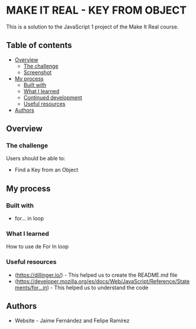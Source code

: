 # MAKE IT REAL - KEY FROM OBJECT

This is a solution to the JavaScript 1 project of the Make It Real course.

## Table of contents

- [Overview](#overview)
  - [The challenge](#the-challenge)
  - [Screenshot](#screenshot)
- [My process](#my-process)
  - [Built with](#built-with)
  - [What I learned](#what-i-learned)
  - [Continued development](#continued-development)
  - [Useful resources](#useful-resources)
- [Authors](#Authors)

## Overview

### The challenge

Users should be able to:

- Find a Key from an Object

## My process

### Built with

- for... in loop

### What I learned

How to use de For In loop

### Useful resources

- (https://dillinger.io/) - This helped us to create the README.md file
- (https://developer.mozilla.org/es/docs/Web/JavaScript/Reference/Statements/for...in) - This helped us to understand the code

## Authors

- Website - Jaime Fernández and Felipe Ramírez
